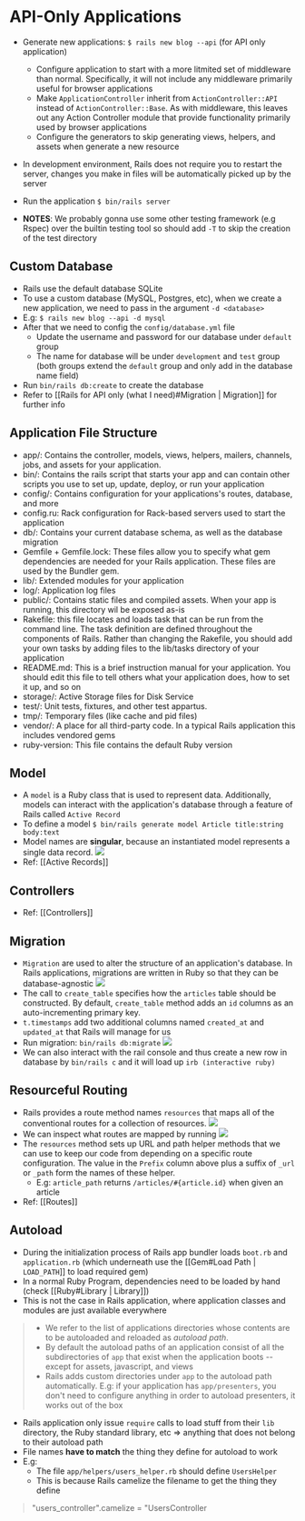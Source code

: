 # API-Only Applications
 - Generate new applications: `$ rails new blog --api` (for API only application)
	 - Configure application to start with a more litmited set of middleware than normal. Specifically, it will not include any middleware primarily useful for browser applications
	 - Make `ApplicationController` inherit from `ActionController::API` instead of `ActionController::Base`. As with middleware, this leaves out any Action Controller module that provide functionality primarily used by browser applications
	 - Configure the generators to skip generating views, helpers, and assets when generate a new resource

- In development environment, Rails does not require you to restart the server, changes you make in files will be automatically picked up by the server
- Run the application `$ bin/rails server`
- **NOTES**: We probably gonna use some other testing framework (e.g Rspec) over the builtin testing tool so should add `-T` to skip the creation of the test directory

## Custom Database
- Rails use the default database SQLite
- To use a custom database (MySQL, Postgres, etc), when we create a new application, we need to pass in the argument `-d <database>`
- E.g: `$ rails new blog --api -d mysql`
- After that we need to config the `config/database.yml` file 
	- Update the username and password for our database under `default` group
	- The name for database will be under `development` and `test` group (both groups extend the `default` group and only add in the database name field)
- Run `bin/rails db:create` to create the database
- Refer to [[Rails for API only (what I need)#Migration | Migration]] for further info

## Application File Structure
- app/: Contains the controller, models, views, helpers, mailers, channels, jobs, and assets for your application. 
- bin/: Contains the rails script that starts your app and can contain other scripts you use to set up, update, deploy, or run your application
- config/: Contains configuration for your applications's routes, database, and more
- config.ru: Rack configuration for Rack-based servers used to start the application
- db/: Contains your current database schema, as well as the database migration
- Gemfile + Gemfile.lock: These files allow you to specify what gem dependencies are needed for your Rails application. These files are used by the Bundler gem.
- lib/: Extended modules for your application
- log/: Application log files
- public/: Contains static files and compiled assets. When your app is running, this directory wil be exposed as-is
- Rakefile: this file locates and loads task that can be run from the command line. The task definition are defined throughout the components of Rails. Rather than changing the Rakefile, you should add your own tasks by adding files to the lib/tasks directory of your application
- README.md: This is a brief instruction manual for your application. You should edit this file to tell others what your application does, how to set it up, and so on
- storage/: Active Storage files for Disk Service
- test/: Unit tests, fixtures, and other test appartus.
- tmp/: Temporary files (like cache and pid files)
- vendor/: A place for all third-party code. In a typical Rails application this includes vendored gems
- ruby-version: This file contains the default Ruby version

## Model
- A `model` is a Ruby class that is used to represent data. Additionally, models can interact with the application's database through a feature of Rails called `Active Record`
- To define a model
`$ bin/rails generate model Article title:string body:text`
- Model names are **singular**, because an instantiated model represents a single data record.
![](https://i.imgur.com/2xLzou1.png)
- Ref: [[Active Records]]

## Controllers
- Ref: [[Controllers]]

## Migration
- `Migration` are used to alter the structure of an application's database. In Rails applications, migrations are written in Ruby so that they can be database-agnostic
![](https://i.imgur.com/TIZiuiq.png)
- The call to `create_table` specifies how the `articles` table should be constructed. By default, `create_table` method adds an `id` columns as an auto-incrementing primary key.
- `t.timestamps` add two additional columns named `created_at` and `updated_at` that Rails will manage for us
- Run migration: `bin/rails db:migrate`
![](https://i.imgur.com/fNq5GVO.png)
- We can also interact with the rail console and thus create a new row in database by `bin/rails c` and it will load up `irb (interactive ruby)`

## Resourceful Routing
- Rails provides a route method names `resources` that maps all of the conventional routes for a collection of resources.
![](https://i.imgur.com/eaivoB5.png)
- We can inspect what routes are mapped by running
![](https://i.imgur.com/VH6xU3m.png)
- The `resources` method sets up URL and path helper methods that we can use to keep our code from depending on a specific route configuration. The value in the `Prefix` column above plus a suffix of `_url` or `_path` form the names of these helper.
	- E.g: `article_path` returns `/articles/#{article.id}` when given an article
- Ref: [[Routes]]

## Autoload
- During the initialization process of Rails app bundler loads `boot.rb` and `application.rb` (which underneath use the [[Gem#Load Path | `LOAD_PATH`]] to load required gem)
- In a normal Ruby Program, dependencies need to be loaded by hand (check [[Ruby#Library | Library]])
- This is not the case in Rails application, where application classes and modules are just available everywhere
> -  We refer to the list of applications directories whose contents are to be autoloaded and reloaded as *autoload path*.
> - By default the autoload paths of an application consist of all the subdirectories of `app` that exist when the application boots --except for assets, javascript, and views
> - Rails adds custom directories under `app` to the autoload path automatically. E.g: if your application has `app/presenters`, you don't need to configure anything in order to autoload presenters, it works out of the box
- Rails application only issue `require` calls to load stuff from their `lib` directory, the Ruby standard library, etc => anything that does not belong to their autoload path
- File names **have to match** the thing they define for autoload to work
- E.g: 
	- The file `app/helpers/users_helper.rb` should define `UsersHelper` 
	- This is because Rails camelize the filename to get the thing they define 
> "users_controller".camelize = "UsersController